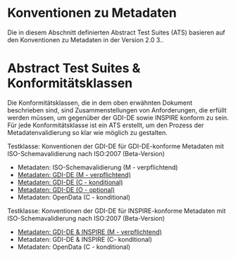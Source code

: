 # Konventionen zu Metadaten

Die in diesem Abschnitt definierten Abstract Test Suites (ATS) basieren auf den Konventionen zu Metadaten in der Version 2.0 3..

# Abstract Test Suites & Konformitätsklassen

Die Konformitätsklassen, die in dem oben erwähnten Dokument beschrieben sind, sind Zusammenstellungen von Anforderungen, die erfüllt werden müssen, um gegenüber der GDI-DE sowie INSPIRE konform zu sein. Für jede Konformitätsklasse ist ein ATS erstellt, um den Prozess der Metadatenvalidierung so klar wie möglich zu gestalten.

Testklasse: Konventionen der GDI-DE für GDI-DE-konforme Metadaten mit ISO-Schemavalidierung nach ISO:2007 (Beta-Version)
* Metadaten: ISO-Schemavalidierung (M - verpflichtend)
* [Metadaten: GDI-DE (M - verpflichtend)](https://github.com/alitka/gdi-de-metadaten-ats/tree/2.0.3/gdide-verpflichtend)
* [Metadaten: GDI-DE (C - konditional)](https://github.com/alitka/gdi-de-metadaten-ats/tree/2.0.3/gdide-konditional)
* [Metadaten: GDI-DE (O - optional)](https://github.com/alitka/gdi-de-metadaten-ats/tree/2.0.3/gdide-optional)
* Metadaten: OpenData (C - konditional)

Testklasse: Konventionen der GDI-DE für INSPIRE-konforme Metadaten mit ISO-Schemavalidierung nach ISO:2007 (Beta-Version)
* [Metadaten: GDI-DE & INSPIRE (M - verpflichtend)](https://github.com/alitka/gdi-de-metadaten-ats/tree/2.0.3/gdide-inspire-verpflichtend)
* Metadaten: GDI-DE & INSPIRE (C- konditional)
* Metadaten: OpenData (C - konditional)
